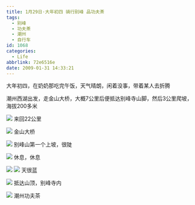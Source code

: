 ```yaml
---
title: 1月29日·大年初四 骑行别峰 品功夫茶
tags:
  - 别峰
  - 功夫茶
  - 潮州
  - 自行车
id: 1068
categories:
  - Life
abbrlink: 72e6516e
date: 2009-01-31 14:33:21
---
```


大年初四，在奶奶那吃完午饭，天气晴朗，闲着没事，带着某人去折腾 

潮州西湖出发，走金山大桥，大概7公里后便抵达别峰寺山脚，然后3公里爬坡，海拔200多米 

![](/images/2009/01/31_31_143321_10816.jpg) 
来回22公里
<!--more-->
![](/images/2009/01/31_31_143321_0_10817.jpg) 
金山大桥

![](/images/2009/01/31_31_143321_1_10818.jpg) 
别峰山第一个上坡，很陡

![](/images/2009/01/31_31_143321_2_10819.jpg) 
休息，休息

![](/images/2009/01/31_31_143321_3_10820.jpg) 
![](/images/2009/01/31_31_143321_4_10821.jpg)
天很蓝

![](/images/2009/01/31_31_143321_5_10822.jpg) 
抵达山顶，别峰寺内

![](/images/2009/01/31_31_143321_6_10823.jpg)
潮州功夫茶